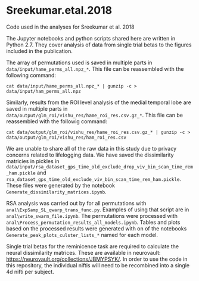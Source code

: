 # Sreekumar.etal.2018
Code used in the analyses for Sreekumar et al. 2018

The Jupyter notebooks and python scripts shared here are written in Python 2.7. They cover analysis of data from single trial betas to the figures included in the publication.

The array of permutations used is saved in multiple parts in `data/input/hame_perms_all.npz_*`. This file can be reassembled with the following command:
```
cat data/input/hame_perms_all.npz_* | gunzip -c > data/input/ham_perms_all.npz
```
Similarly, results from the ROI level analysis of the medial temporal lobe are saved in multiple parts in `data/output/glm_roi/vishu_res/hame_roi_res.csv.gz_*`. This file can be reassembled with the followig command:
```
cat data/output/glm_roi/vishu_res/hame_roi_res.csv.gz_* | gunzip -c > data/output/glm_roi/vishu_res/ham_roi_res.csv
```

We are unable to share all of the raw data in this study due to privacy concerns related to lifelogging data. We have saved the dissimilarity matricies in pickles in `data/input/rsa_dataset_gps_time_old_exclude_drop_viv_bin_scan_time_rem_ham.pickle` and `rsa_dataset_gps_time_old_exclude_viv_bin_scan_time_rem_ham.pickle`. These files were generated by the notebook `Generate_dissimilarity_matrices.ipynb`.

RSA analysis was carried out by for all permutations with `anal\ExpSamp_SL_qwarp_trans_func.py`. Examples of using that script are in `anal\write_swarm_file.ipynb`. The permutations were processed with `anal\Process_permutation_results_all_models.ipynb`. Tables and plots based on the processed results were generated with on of the notebooks `Generate_peak_plots_culster_lists_*` named for each model.

Single trial betas for the reminicence task are required to calculate the neural dissimilarity matrices. These are available in neurovault: https://neurovault.org/collections/JBMYPSYK/. In order to use the code in this repository, the individual niftis will need to be recombined into a single 4d nifti per subject.
